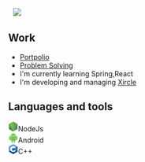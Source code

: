 <div>
  <img 
        src="https://hits.seeyoufarm.com/api/count/incr/badge.svg?url=https%3A%2F%2Fgithub.com%2Fdiydriller&count_bg=%2379C83D&title_bg=%23555555&icon=&icon_color=%23E7E7E7&title=hits&edge_flat=false"
        style="height : auto; margin-left : 10px; margin-right : 10px;"/>


## Work
* <a href='https://www.notion.so/3540afb369b8423382abdfdf0fae5a49'>Portpolio</a>
* <a href='https://www.notion.so/639bbc7f128946f19cf19cc2dec239c7'>Problem Solving</a>
* I'm currently learning Spring,React
* I'm developing and managing <a href="https://xircle.org/">Xircle</a>

## Languages and tools
<code><img height="20" src="https://raw.githubusercontent.com/github/explore/80688e429a7d4ef2fca1e82350fe8e3517d3494d/topics/nodejs/nodejs.png"></code>NodeJs
<br><code><img height="20" src="https://raw.githubusercontent.com/github/explore/80688e429a7d4ef2fca1e82350fe8e3517d3494d/topics/android/android.png"></code>Android
<br><code><img height="20" src="https://raw.githubusercontent.com/github/explore/80688e429a7d4ef2fca1e82350fe8e3517d3494d/topics/cpp/cpp.png"></code>C++



